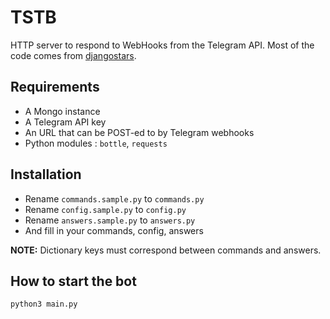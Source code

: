 # TSTB
HTTP server to respond to WebHooks from the Telegram API. Most of the code comes from [djangostars](https://djangostars.com/blog/how-to-create-and-deploy-a-telegram-bot/).

## Requirements
* A Mongo instance
* A Telegram API key
* An URL that can be POST-ed to by Telegram webhooks
* Python modules : `bottle`, `requests`

## Installation
* Rename `commands.sample.py` to `commands.py`
* Rename `config.sample.py` to `config.py`
* Rename `answers.sample.py` to `answers.py`
* And fill in your commands, config, answers

__NOTE:__ Dictionary keys must correspond between commands and answers.

## How to start the bot
`python3 main.py`